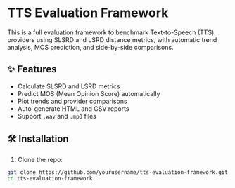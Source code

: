 # TTS Evaluation Framework

This is a full evaluation framework to benchmark Text-to-Speech (TTS) providers using SLSRD and LSRD distance metrics, with automatic trend analysis, MOS prediction, and side-by-side comparisons.

## ✨ Features
- Calculate SLSRD and LSRD metrics
- Predict MOS (Mean Opinion Score) automatically
- Plot trends and provider comparisons
- Auto-generate HTML and CSV reports
- Support `.wav` and `.mp3` files

## 🛠 Installation

1. Clone the repo:

```bash
git clone https://github.com/yourusername/tts-evaluation-framework.git
cd tts-evaluation-framework
